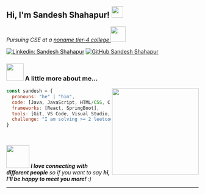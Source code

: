 <h2> Hi, I'm Sandesh Shahapur! <img src="https://media.giphy.com/media/v1.Y2lkPTc5MGI3NjExM3M4NzV6NWN0ZjI4cmd3cnB1eHMxOWI5aHlhM2g1b2txZW1tdW9sZiZlcD12MV9pbnRlcm5hbF9naWZfYnlfaWQmY3Q9cw/eFFVsTZj5QWaBGWrUb/giphy.gif" width="30"></h2>

<p><em>Pursuing CSE at a <a href="http://www.rnsit.ac.in">noname tier-4 college </a><img src="https://media.giphy.com/media/ixN1f5UlViepnCjHkn/giphy.gif" width="40">
</em></p>

[![Linkedin: Sandesh Shahapur](https://img.shields.io/badge/-sandeshshahapur-blue?style=flat-square&logo=Linkedin&logoColor=white&link=https://www.linkedin.com/in/sandeshshahapur/)](https://www.linkedin.com/in/sandeshshahapur/)
[![GitHub Sandesh Shahapur](https://img.shields.io/github/followers/sandeshShahapur?label=follow&style=social)](https://github.com/sandeshShahapur)



### <img src="https://media.giphy.com/media/v1.Y2lkPTc5MGI3NjExb3JscHI4cWJ4Z21qMDMzMTk5eWZoa2NpaTJnNXhwYzkxOTY1d2J0bCZlcD12MV9pbnRlcm5hbF9naWZfYnlfaWQmY3Q9Zw/YtjHeLuD33aS4aIK2I/giphy.gif" width="45" style="margin-bottom: 0;"> A little more about me...
<img align='right' src="https://media.giphy.com/media/v1.Y2lkPTc5MGI3NjExaHBycXJibHlyYjlkbXNvcTRydjU3OTNvbm9oN3ZwZmJydmR4ZmMyaSZlcD12MV9pbnRlcm5hbF9naWZfYnlfaWQmY3Q9Zw/ZJlITzwzQAw8vEzZhG/giphy.gif" width="227">

```javascript
const sandesh = {
  pronouns: "he" | "him",
  code: [Java, JavaScript, HTML/CSS, C, SQL],
  frameworks: [React, SpringBoot],
  tools: [Git, VS Code, Visual Studio, IntelliJ, Eclipse],
  challenge: "I am solving >= 2 leetcode mediums daily"
}
```
<!-- ![](https://leetcard.jacoblin.cool/sandeshShahapur?ext=heatmap) -->

<br />

<img src="https://media.giphy.com/media/LnQjpWaON8nhr21vNW/giphy.gif" width="60"> <em><b>I love connecting with different people</b> so if you want to say <b>hi, I'll be happy to meet you more!</b> :)</em>


---
